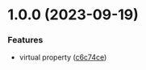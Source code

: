 # 1.0.0 (2023-09-19)


### Features

* virtual property ([c6c74ce](https://github.com/menelai/virtual-property/commit/c6c74ceadcd6fc6cd132da3b03d9a0f3739aafdf))
